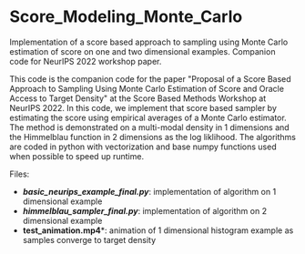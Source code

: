 # Score_Modeling_Monte_Carlo
Implementation of a score based approach to sampling using Monte Carlo estimation of score on one and two dimensional examples. Companion code for NeurIPS 2022 workshop paper.

This code is the companion code for the paper "Proposal of a Score Based Approach to Sampling Using Monte Carlo Estimation of Score and Oracle Access to Target Density" at the Score Based Methods Workshop at NeurIPS 2022. In this code, we implement that score based sampler by estimating the score using empirical averages of a Monte Carlo estimator. The method is demonstrated on a multi-modal density in 1 dimensions and the Himmelblau function in 2 dimensions as the log liklihood. The algorithms are coded in python with vectorization and base numpy functions used when possible to speed up runtime.

Files:
* ***basic_neurips_example_final.py***: implementation of algorithm on 1 dimensional example
* ***himmelblau_sampler_final.py***: implementation of algorithm on 2 dimensional example
* **test_animation.mp4***: animation of 1 dimensional histogram example as samples converge to target density
